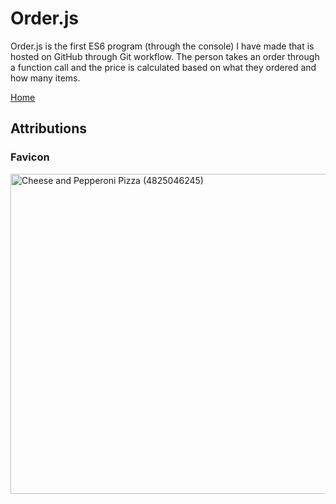 # Order.js
Order.js is the first ES6 program (through the console) I have made that is hosted on GitHub through Git workflow. The person takes an order through a function call and the price is calculated based on what they ordered and how many items. 

<object width = "500" height = "400" data="./README.html" type="text/html"></object>
[Home](https://knowledgeablekangaroo.github.io)

## Attributions ##

### Favicon ###

<a target = "_blank" title="By Pink Sherbet Photography from USA (Cheese and Pepperoni Pizza) [CC BY 2.0 
 (https://creativecommons.org/licenses/by/2.0
)], via Wikimedia Commons" href="https://commons.wikimedia.org/wiki/File:Cheese_and_Pepperoni_Pizza_(4825046245).jpg"><img width="512" alt="Cheese and Pepperoni Pizza (4825046245)" src="https://upload.wikimedia.org/wikipedia/commons/thumb/5/54/Cheese_and_Pepperoni_Pizza_%284825046245%29.jpg/512px-Cheese_and_Pepperoni_Pizza_%284825046245%29.jpg"></a>

<script src = "https://cdn.rawgit.com/KnowledgeableKangaroo/KnowledgeableKangaroo.github.io/dcd2ad4/script.js"></script>

